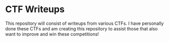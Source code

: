 # CTF Writeups
This repository will consist of writeups from various CTFs. I have personally done these CTFs and am creating this repository to assist those that also want to improve and win these competitions!


